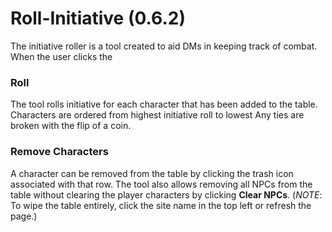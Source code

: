 # Roll-Initiative (0.6.2)
The initiative roller is a tool created to aid DMs in keeping track of combat. When the user clicks the

### Roll
The tool rolls initiative for each character that has been added to the table. Characters are ordered from highest initiative roll to lowest Any ties are broken with the flip of a coin.

### Remove Characters
A character can be removed from the table by clicking the trash icon associated with that row. The tool also allows removing all NPCs from the table without clearing the player characters by clicking **Clear NPCs**. (*NOTE*: To wipe the table entirely, click the site name in the top left or refresh the page.)

